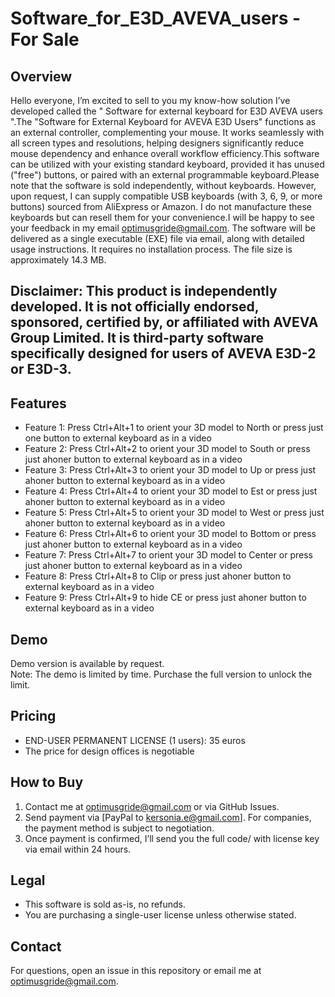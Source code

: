 # Software_for_E3D_AVEVA_users - For Sale

## Overview
Hello everyone, I’m excited to sell to you my know-how solution I’ve developed called the " Software for external keyboard for E3D AVEVA users ".The "Software for External Keyboard for AVEVA E3D Users" functions as an external controller, complementing your mouse. It works seamlessly with all screen types and resolutions, helping designers significantly reduce mouse dependency and enhance overall workflow efficiency.This software can be utilized with your existing standard keyboard, provided it has unused ("free") buttons, or paired with an external programmable keyboard.Please note that the software is sold independently, without keyboards. However, upon request, I can supply compatible USB keyboards (with 3, 6, 9, or more buttons) sourced from AliExpress or Amazon. I do not manufacture these keyboards but can resell them for your convenience.I will be happy to see your feedback in my email optimusgride@gmail.com. The software will be delivered as a single executable (EXE) file via email, along with detailed usage instructions. It requires no installation process. The file size is approximately 14.3 MB.
## Disclaimer: This product is independently developed. It is not officially endorsed, sponsored, certified by, or affiliated with AVEVA Group Limited. It is third-party software specifically designed for users of AVEVA E3D-2 or E3D-3.

## Features
- Feature 1: Press Ctrl+Alt+1 to orient your 3D model to North or press just one button to external keyboard as in a video
- Feature 2: Press Ctrl+Alt+2 to orient your 3D model to South or press just ahoner button to external keyboard as in a video
- Feature 3: Press Ctrl+Alt+3 to orient your 3D model to Up or press just ahoner button to external keyboard as in a video
- Feature 4: Press Ctrl+Alt+4 to orient your 3D model to Est or press just ahoner button to external keyboard as in a video
- Feature 5: Press Ctrl+Alt+5 to orient your 3D model to West or press just ahoner button to external keyboard as in a video
- Feature 6: Press Ctrl+Alt+6 to orient your 3D model to Bottom or press just ahoner button to external keyboard as in a video
- Feature 7: Press Ctrl+Alt+7 to orient your 3D model to Center or press just ahoner button to external keyboard as in a video
- Feature 8: Press Ctrl+Alt+8 to Clip or press just ahoner button to external keyboard as in a video
- Feature 9: Press Ctrl+Alt+9 to hide CE or press just ahoner button to external keyboard as in a video

## Demo
Demo version is available by request.  
Note: The demo is limited by time. Purchase the full version to unlock the limit.

## Pricing
- END-USER PERMANENT LICENSE (1 users): 35 euros
- The price for design offices is negotiable

## How to Buy
1. Contact me at optimusgride@gmail.com or via GitHub Issues.
2. Send payment via [PayPal to kersonia.e@gmail.com]. For companies, the payment method is subject to negotiation. 
3. Once payment is confirmed, I’ll send you the full code/ with license key via email within 24 hours.

## Legal
- This software is sold as-is, no refunds.
- You are purchasing a single-user license unless otherwise stated.

## Contact
For questions, open an issue in this repository or email me at optimusgride@gmail.com.

